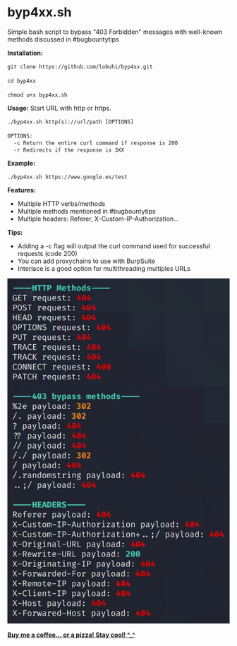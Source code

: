 # byp4xx.sh
Simple bash script to bypass "403 Forbidden" messages with well-known methods discussed in #bugbountytips

**Installation:**
```
git clone https://github.com/lobuhi/byp4xx.git

cd byp4xx

chmod u+x byp4xx.sh
```

**Usage:** Start URL with http or https.
```
./byp4xx.sh http(s)://url/path [OPTIONS]

OPTIONS:
  -c Return the entire curl command if response is 200
  -r Redirects if the response is 3XX
```
**Example:**
```
./byp4xx.sh https://www.google.es/test
```
**Features:**

- Multiple HTTP verbs/methods
- Multiple methods mentioned in #bugbountytips
- Multiple headers: Referer, X-Custom-IP-Authorization...

**Tips:**

- Adding a -c flag will output the curl command used for successful requests (code 200)
- You can add proxychains to use with BurpSuite
- Interlace is a good option for multithreading multiples URLs


![alt text](screenshot.png)

**[Buy me a coffee... or a pizza! Stay cool! ^_^](https://buymeacoffee.com/lobuhi)**
